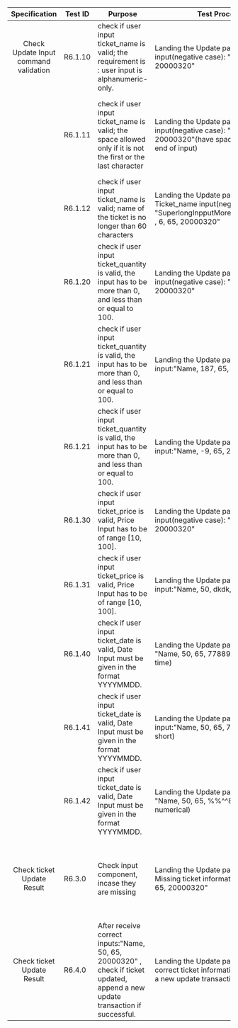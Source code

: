 
   |                        Specification                         | Test ID | Purpose                                                      | Test Procedure                                               | Expect Output                                                |
 | :----------------------------------------------------------: | ------- | ------------------------------------------------------------ | ------------------------------------------------------------ | ------------------------------------------------------------ |
 |            Check Update Input command validation             | R6.1.10  | check if user input ticket_name is valid; the requirement is : user input is alphanumeric-only.                              | Landing the Update page, receive user input(negative case): "%%%, 6, 65, 20000320"                |return error message "Invalid ticket name input!Please use alphanumeric-only."
 |                                                              | R6.1.11  | check if user input ticket_name is valid; the space allowed only if it is not the first or the last character                      | Landing the Update page, receive user input(negative case): " Charles , 6, 65, 20000320"(have space at begining and end of input)   |return error message "Invalid ticket name input! the space allowed only if it is not the first or the last character."
 |                                                              | R6.1.12  | check if user input ticket_name is valid; name of the ticket is no longer than 60 characters                    |Landing the Update page, receive user Ticket_name input(negative case): "SuperlongInpputMoreThan60characters , 6, 65, 20000320"   |return error message "Invalid ticket name input! It is more than 60 characters."
 |                                                              | R6.1.20  | check if user input ticket_quantity is valid, the input has to be more than 0, and less than or equal to 100.                     | Landing the Update page, receive input(negative case): "Name, lablab, 65, 20000320"  |return error message "Invalid ticket quantity input! please use numeric input."
 |                                                              | R6.1.21  | check if user input ticket_quantity is valid, the input has to be more than 0, and less than or equal to 100.                     | Landing the Update page, receive input:"Name, 187, 65, 20000320"  |return error message "Invalid ticket quantity input! The input has to be more than 0, and less than or equal to 100. "
 |                                                              | R6.1.21  | check if user input ticket_quantity is valid, the input has to be more than 0, and less than or equal to 100.                     | Landing the Update page, receive input:"Name, -9, 65, 20000320"  |return error message "Invalid ticket quantity input! The input has to be more than 0, and less than or equal to 100. "
 |                                                              | R6.1.30  | check if user input ticket_price is valid, Price Input has to be of range [10, 100].                     | Landing the Update page, receive input(negative case): "Name, 50, 105, 20000320" |return error message "Invalid ticket price input! Price Input has to be of range [10, 100]"
 |                                                              | R6.1.31  | check if user input ticket_price is valid, Price Input has to be of range [10, 100].                     | Landing the Update page, receive input:"Name, 50, dkdk, 20000320" |return error message "Invalid ticket price input! Plase use numerical only input."
 |                                                              | R6.1.40  | check if user input ticket_date is valid, Date Input must be given in the format YYYYMMDD.                     | Landing the Update page, receive input: "Name, 50, 65, 77889900"(invalid date time) |return error message "Invalid ticket date input!"
 |                                                              | R6.1.41  | check if user input ticket_date is valid, Date Input must be given in the format YYYYMMDD.                     | Landing the Update page, receive input:"Name, 50, 65, 778899"(too short) |return error message "Invalid ticket date input! It is too short"
 |                                                              | R6.1.42  | check if user input ticket_date is valid, Date Input must be given in the format YYYYMMDD.                     | Landing the Update page, receive input: "Name, 50, 65, %%^^818"(not numerical) |return error message "Invalid ticket date input! Please use numerical input."
 |      Check ticket Update Result                                | R6.3.0  | Check input component, incase they are missing                     | Landing the Update page, receive part-Missing ticket information input: "Name, 65, 20000320" | return error message: "something in your input is missing, please check again: 'Name, quantity, price, date.'"
 |      Check ticket Update Result                                | R6.4.0  | After receive correct inputs:"Name, 50, 65, 20000320" , check if ticket updated, append a new update transaction if successful.                     | Landing the Update page, receive correct ticket information input, append a new update transaction. | return new transaction information
